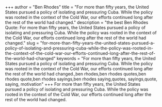 +++
author = "Ben Rhodes"
title = "For more than fifty years, the United States pursued a policy of isolating and pressuring Cuba. While the policy was rooted in the context of the Cold War, our efforts continued long after the rest of the world had changed."
description = "the best Ben Rhodes Quote: For more than fifty years, the United States pursued a policy of isolating and pressuring Cuba. While the policy was rooted in the context of the Cold War, our efforts continued long after the rest of the world had changed."
slug = "for-more-than-fifty-years-the-united-states-pursued-a-policy-of-isolating-and-pressuring-cuba-while-the-policy-was-rooted-in-the-context-of-the-cold-war-our-efforts-continued-long-after-the-rest-of-the-world-had-changed"
keywords = "For more than fifty years, the United States pursued a policy of isolating and pressuring Cuba. While the policy was rooted in the context of the Cold War, our efforts continued long after the rest of the world had changed.,ben rhodes,ben rhodes quotes,ben rhodes quote,ben rhodes sayings,ben rhodes saying,quotes, sayings,quote, saying, motivation"
+++
For more than fifty years, the United States pursued a policy of isolating and pressuring Cuba. While the policy was rooted in the context of the Cold War, our efforts continued long after the rest of the world had changed.
